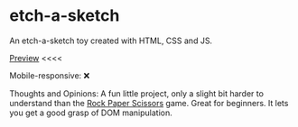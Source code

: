 # etch-a-sketch
An etch-a-sketch toy created with HTML, CSS and JS.

[Preview](https://emmabeanshare.github.io/etch-a-sketch/) <<<<

Mobile-responsive: ❌

Thoughts and Opinions: A fun little project, only a slight bit harder to understand than the [Rock Paper Scissors](https://github.com/emmahare/rock-paper-scissors) game. Great for beginners. It lets you get a good grasp of DOM manipulation. 
